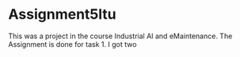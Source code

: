 # Assignment5ltu
This was a project in the course Industrial AI and eMaintenance.
The Assignment is done for task 1. 
I got two 
